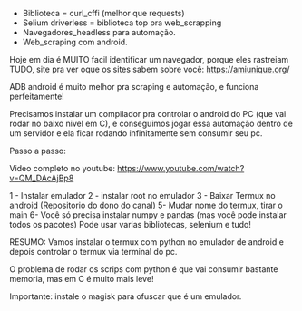 
- Biblioteca = curl_cffi (melhor que requests)
- Selium driverless = biblioteca top pra web_scrapping
- Navegadores_headless para automação.
- Web_scraping com android.

Hoje em dia é MUITO facil identificar um navegador, porque eles rastreiam TUDO, site pra ver oque os sites sabem sobre você:
	https://amiunique.org/

ADB android é muito melhor pra scraping e automação, e funciona perfeitamente!

Precisamos instalar um compilador pra controlar o android do PC (que vai rodar no baixo nivel em C), e conseguimos jogar essa automação dentro de um servidor e ela ficar rodando infinitamente sem consumir seu pc.

Passo a passo:

Video completo no youtube: https://www.youtube.com/watch?v=QM_DAcAjBp8

1 - Instalar emulador
2 - instalar root no emulador
3 - Baixar Termux no android (Repositorio do dono do canal)
5- Mudar nome do termux, tirar o main
6- Você só precisa instalar numpy e pandas (mas você pode instalar todos os pacotes)
	Pode usar varias bibliotecas, selenium e tudo!

RESUMO: Vamos instalar o termux com python no emulador de android e depois controlar o termux via terminal do pc.

O problema de rodar os scrips com python é que vai consumir bastante memoria, mas em C é muito mais leve!

Importante: instale o magisk para ofuscar que é um emulador.
